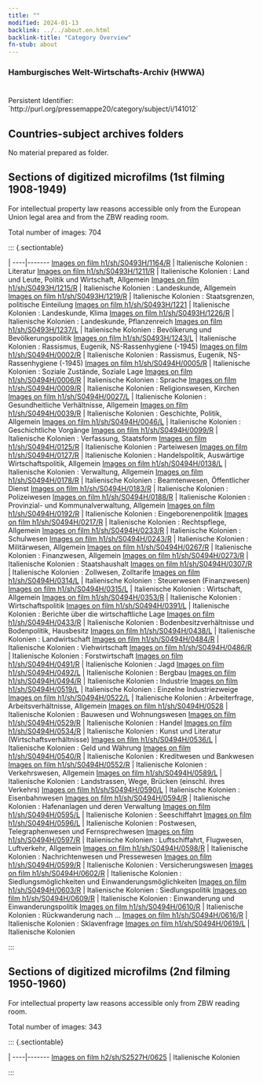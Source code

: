 ```yaml
---
title: ""
modified: 2024-01-13
backlink: ../../about.en.html
backlink-title: "Category Overview"
fn-stub: about
---
```


### Hamburgisches Welt-Wirtschafts-Archiv (HWWA)

# 

<div class="hint">Persistent Identifier: `http://purl.org/pressemappe20/category/subject/i/141012`</div>







## Countries-subject archives folders





No material prepared as folder.



<a id="filmsections" />

## Sections of digitized microfilms (1st filming 1908-1949)

<p>For intellectual property law reasons accessible only from the European Union legal area and from the ZBW reading room.</p>



<p>Total number of images: 704</p>




::: {.sectiontable}

 | 
----|-------
<a class="btn" href="https://pm20.zbw.eu/film/h1/sh/S0493H/1164/R" rel="nofollow">Images on film h1/sh/S0493H/1164/R</a> | Italienische Kolonien : Literatur
<a class="btn" href="https://pm20.zbw.eu/film/h1/sh/S0493H/1211/R" rel="nofollow">Images on film h1/sh/S0493H/1211/R</a> | Italienische Kolonien : Land und Leute, Politik und Wirtschaft, Allgemein
<a class="btn" href="https://pm20.zbw.eu/film/h1/sh/S0493H/1215/R" rel="nofollow">Images on film h1/sh/S0493H/1215/R</a> | Italienische Kolonien : Landeskunde, Allgemein
<a class="btn" href="https://pm20.zbw.eu/film/h1/sh/S0493H/1219/R" rel="nofollow">Images on film h1/sh/S0493H/1219/R</a> | Italienische Kolonien : Staatsgrenzen, politische Einteilung
<a class="btn" href="https://pm20.zbw.eu/film/h1/sh/S0493H/1221" rel="nofollow">Images on film h1/sh/S0493H/1221</a> | Italienische Kolonien : Landeskunde, Klima
<a class="btn" href="https://pm20.zbw.eu/film/h1/sh/S0493H/1226/R" rel="nofollow">Images on film h1/sh/S0493H/1226/R</a> | Italienische Kolonien : Landeskunde, Pflanzenreich
<a class="btn" href="https://pm20.zbw.eu/film/h1/sh/S0493H/1237/L" rel="nofollow">Images on film h1/sh/S0493H/1237/L</a> | Italienische Kolonien : Bevölkerung und Bevölkerungspolitik
<a class="btn" href="https://pm20.zbw.eu/film/h1/sh/S0493H/1243/L" rel="nofollow">Images on film h1/sh/S0493H/1243/L</a> | Italienische Kolonien : Rassismus, Eugenik, NS-Rassenhygiene (-1945)
<a class="btn" href="https://pm20.zbw.eu/film/h1/sh/S0494H/0002/R" rel="nofollow">Images on film h1/sh/S0494H/0002/R</a> | Italienische Kolonien : Rassismus, Eugenik, NS-Rassenhygiene (-1945)
<a class="btn" href="https://pm20.zbw.eu/film/h1/sh/S0494H/0005/R" rel="nofollow">Images on film h1/sh/S0494H/0005/R</a> | Italienische Kolonien : Soziale Zustände, Soziale Lage
<a class="btn" href="https://pm20.zbw.eu/film/h1/sh/S0494H/0006/R" rel="nofollow">Images on film h1/sh/S0494H/0006/R</a> | Italienische Kolonien : Sprache
<a class="btn" href="https://pm20.zbw.eu/film/h1/sh/S0494H/0009/R" rel="nofollow">Images on film h1/sh/S0494H/0009/R</a> | Italienische Kolonien : Religionswesen, Kirchen
<a class="btn" href="https://pm20.zbw.eu/film/h1/sh/S0494H/0027/L" rel="nofollow">Images on film h1/sh/S0494H/0027/L</a> | Italienische Kolonien : Gesundheitliche Verhältnisse, Allgemein
<a class="btn" href="https://pm20.zbw.eu/film/h1/sh/S0494H/0039/R" rel="nofollow">Images on film h1/sh/S0494H/0039/R</a> | Italienische Kolonien : Geschichte, Politik, Allgemein
<a class="btn" href="https://pm20.zbw.eu/film/h1/sh/S0494H/0046/L" rel="nofollow">Images on film h1/sh/S0494H/0046/L</a> | Italienische Kolonien : Geschichtliche Vorgänge
<a class="btn" href="https://pm20.zbw.eu/film/h1/sh/S0494H/0099/R" rel="nofollow">Images on film h1/sh/S0494H/0099/R</a> | Italienische Kolonien : Verfassung, Staatsform
<a class="btn" href="https://pm20.zbw.eu/film/h1/sh/S0494H/0125/R" rel="nofollow">Images on film h1/sh/S0494H/0125/R</a> | Italienische Kolonien : Parteiwesen
<a class="btn" href="https://pm20.zbw.eu/film/h1/sh/S0494H/0127/R" rel="nofollow">Images on film h1/sh/S0494H/0127/R</a> | Italienische Kolonien : Handelspolitik, Auswärtige Wirtschaftspolitik, Allgemein
<a class="btn" href="https://pm20.zbw.eu/film/h1/sh/S0494H/0138/L" rel="nofollow">Images on film h1/sh/S0494H/0138/L</a> | Italienische Kolonien : Verwaltung, Allgemein
<a class="btn" href="https://pm20.zbw.eu/film/h1/sh/S0494H/0178/R" rel="nofollow">Images on film h1/sh/S0494H/0178/R</a> | Italienische Kolonien : Beamtenwesen, Öffentlicher Dienst
<a class="btn" href="https://pm20.zbw.eu/film/h1/sh/S0494H/0183/R" rel="nofollow">Images on film h1/sh/S0494H/0183/R</a> | Italienische Kolonien : Polizeiwesen
<a class="btn" href="https://pm20.zbw.eu/film/h1/sh/S0494H/0188/R" rel="nofollow">Images on film h1/sh/S0494H/0188/R</a> | Italienische Kolonien : Provinzial- und Kommunalverwaltung, Allgemein
<a class="btn" href="https://pm20.zbw.eu/film/h1/sh/S0494H/0192/R" rel="nofollow">Images on film h1/sh/S0494H/0192/R</a> | Italienische Kolonien : Eingeborenenpolitik
<a class="btn" href="https://pm20.zbw.eu/film/h1/sh/S0494H/0217/R" rel="nofollow">Images on film h1/sh/S0494H/0217/R</a> | Italienische Kolonien : Rechtspflege, Allgemein
<a class="btn" href="https://pm20.zbw.eu/film/h1/sh/S0494H/0233/R" rel="nofollow">Images on film h1/sh/S0494H/0233/R</a> | Italienische Kolonien : Schulwesen
<a class="btn" href="https://pm20.zbw.eu/film/h1/sh/S0494H/0243/R" rel="nofollow">Images on film h1/sh/S0494H/0243/R</a> | Italienische Kolonien : Militärwesen, Allgemein
<a class="btn" href="https://pm20.zbw.eu/film/h1/sh/S0494H/0267/R" rel="nofollow">Images on film h1/sh/S0494H/0267/R</a> | Italienische Kolonien : Finanzwesen, Allgemein
<a class="btn" href="https://pm20.zbw.eu/film/h1/sh/S0494H/0273/R" rel="nofollow">Images on film h1/sh/S0494H/0273/R</a> | Italienische Kolonien : Staatshaushalt
<a class="btn" href="https://pm20.zbw.eu/film/h1/sh/S0494H/0307/R" rel="nofollow">Images on film h1/sh/S0494H/0307/R</a> | Italienische Kolonien : Zollwesen, Zolltarife
<a class="btn" href="https://pm20.zbw.eu/film/h1/sh/S0494H/0314/L" rel="nofollow">Images on film h1/sh/S0494H/0314/L</a> | Italienische Kolonien : Steuerwesen (Finanzwesen)
<a class="btn" href="https://pm20.zbw.eu/film/h1/sh/S0494H/0315/L" rel="nofollow">Images on film h1/sh/S0494H/0315/L</a> | Italienische Kolonien : Wirtschaft, Allgemein
<a class="btn" href="https://pm20.zbw.eu/film/h1/sh/S0494H/0353/R" rel="nofollow">Images on film h1/sh/S0494H/0353/R</a> | Italienische Kolonien : Wirtschaftspolitik
<a class="btn" href="https://pm20.zbw.eu/film/h1/sh/S0494H/0391/L" rel="nofollow">Images on film h1/sh/S0494H/0391/L</a> | Italienische Kolonien : Berichte über die wirtschaftliche Lage
<a class="btn" href="https://pm20.zbw.eu/film/h1/sh/S0494H/0433/R" rel="nofollow">Images on film h1/sh/S0494H/0433/R</a> | Italienische Kolonien : Bodenbesitzverhältnisse und Bodenpolitik, Hausbesitz
<a class="btn" href="https://pm20.zbw.eu/film/h1/sh/S0494H/0438/L" rel="nofollow">Images on film h1/sh/S0494H/0438/L</a> | Italienische Kolonien : Landwirtschaft
<a class="btn" href="https://pm20.zbw.eu/film/h1/sh/S0494H/0484/R" rel="nofollow">Images on film h1/sh/S0494H/0484/R</a> | Italienische Kolonien : Viehwirtschaft
<a class="btn" href="https://pm20.zbw.eu/film/h1/sh/S0494H/0486/R" rel="nofollow">Images on film h1/sh/S0494H/0486/R</a> | Italienische Kolonien : Forstwirtschaft
<a class="btn" href="https://pm20.zbw.eu/film/h1/sh/S0494H/0491/R" rel="nofollow">Images on film h1/sh/S0494H/0491/R</a> | Italienische Kolonien : Jagd
<a class="btn" href="https://pm20.zbw.eu/film/h1/sh/S0494H/0492/L" rel="nofollow">Images on film h1/sh/S0494H/0492/L</a> | Italienische Kolonien : Bergbau
<a class="btn" href="https://pm20.zbw.eu/film/h1/sh/S0494H/0494/R" rel="nofollow">Images on film h1/sh/S0494H/0494/R</a> | Italienische Kolonien : Industrie
<a class="btn" href="https://pm20.zbw.eu/film/h1/sh/S0494H/0519/L" rel="nofollow">Images on film h1/sh/S0494H/0519/L</a> | Italienische Kolonien : Einzelne Industriezweige
<a class="btn" href="https://pm20.zbw.eu/film/h1/sh/S0494H/0522/L" rel="nofollow">Images on film h1/sh/S0494H/0522/L</a> | Italienische Kolonien : Arbeiterfrage, Arbeitsverhältnisse, Allgemein
<a class="btn" href="https://pm20.zbw.eu/film/h1/sh/S0494H/0528" rel="nofollow">Images on film h1/sh/S0494H/0528</a> | Italienische Kolonien : Bauwesen und Wohnungswesen
<a class="btn" href="https://pm20.zbw.eu/film/h1/sh/S0494H/0529/R" rel="nofollow">Images on film h1/sh/S0494H/0529/R</a> | Italienische Kolonien : Handel
<a class="btn" href="https://pm20.zbw.eu/film/h1/sh/S0494H/0534/R" rel="nofollow">Images on film h1/sh/S0494H/0534/R</a> | Italienische Kolonien : Kunst und Literatur (Wirtschaftsverhältnisse)
<a class="btn" href="https://pm20.zbw.eu/film/h1/sh/S0494H/0536/L" rel="nofollow">Images on film h1/sh/S0494H/0536/L</a> | Italienische Kolonien : Geld und Währung
<a class="btn" href="https://pm20.zbw.eu/film/h1/sh/S0494H/0540/R" rel="nofollow">Images on film h1/sh/S0494H/0540/R</a> | Italienische Kolonien : Kreditwesen und Bankwesen
<a class="btn" href="https://pm20.zbw.eu/film/h1/sh/S0494H/0552/R" rel="nofollow">Images on film h1/sh/S0494H/0552/R</a> | Italienische Kolonien : Verkehrswesen, Allgemein
<a class="btn" href="https://pm20.zbw.eu/film/h1/sh/S0494H/0589/L" rel="nofollow">Images on film h1/sh/S0494H/0589/L</a> | Italienische Kolonien : Landstrassen, Wege, Brücken (einschl. ihres Verkehrs)
<a class="btn" href="https://pm20.zbw.eu/film/h1/sh/S0494H/0590/L" rel="nofollow">Images on film h1/sh/S0494H/0590/L</a> | Italienische Kolonien : Eisenbahnwesen
<a class="btn" href="https://pm20.zbw.eu/film/h1/sh/S0494H/0594/R" rel="nofollow">Images on film h1/sh/S0494H/0594/R</a> | Italienische Kolonien : Hafenanlagen und deren Verwaltung
<a class="btn" href="https://pm20.zbw.eu/film/h1/sh/S0494H/0595/L" rel="nofollow">Images on film h1/sh/S0494H/0595/L</a> | Italienische Kolonien : Seeschiffahrt
<a class="btn" href="https://pm20.zbw.eu/film/h1/sh/S0494H/0596/L" rel="nofollow">Images on film h1/sh/S0494H/0596/L</a> | Italienische Kolonien : Postwesen, Telegraphenwesen und Fernsprechwesen
<a class="btn" href="https://pm20.zbw.eu/film/h1/sh/S0494H/0597/R" rel="nofollow">Images on film h1/sh/S0494H/0597/R</a> | Italienische Kolonien : Luftschiffahrt, Flugwesen, Luftverkehr, Allgemein
<a class="btn" href="https://pm20.zbw.eu/film/h1/sh/S0494H/0598/R" rel="nofollow">Images on film h1/sh/S0494H/0598/R</a> | Italienische Kolonien : Nachrichtenwesen und Pressewesen
<a class="btn" href="https://pm20.zbw.eu/film/h1/sh/S0494H/0599/R" rel="nofollow">Images on film h1/sh/S0494H/0599/R</a> | Italienische Kolonien : Versicherungswesen
<a class="btn" href="https://pm20.zbw.eu/film/h1/sh/S0494H/0602/R" rel="nofollow">Images on film h1/sh/S0494H/0602/R</a> | Italienische Kolonien : Siedlungsmöglichkeiten und Einwanderungsmöglichkeiten
<a class="btn" href="https://pm20.zbw.eu/film/h1/sh/S0494H/0603/R" rel="nofollow">Images on film h1/sh/S0494H/0603/R</a> | Italienische Kolonien : Siedlungspolitik
<a class="btn" href="https://pm20.zbw.eu/film/h1/sh/S0494H/0609/R" rel="nofollow">Images on film h1/sh/S0494H/0609/R</a> | Italienische Kolonien : Einwanderung und Einwanderungspolitik
<a class="btn" href="https://pm20.zbw.eu/film/h1/sh/S0494H/0610/R" rel="nofollow">Images on film h1/sh/S0494H/0610/R</a> | Italienische Kolonien : Rückwanderung nach ...
<a class="btn" href="https://pm20.zbw.eu/film/h1/sh/S0494H/0616/R" rel="nofollow">Images on film h1/sh/S0494H/0616/R</a> | Italienische Kolonien : Sklavenfrage
<a class="btn" href="https://pm20.zbw.eu/film/h1/sh/S0494H/0619/L" rel="nofollow">Images on film h1/sh/S0494H/0619/L</a> | Italienische Kolonien


:::




## Sections of digitized microfilms (2nd filming 1950-1960)

<p>For intellectual property law reasons accessible only from ZBW reading room.</p>



<p>Total number of images: 343</p>




::: {.sectiontable}

 | 
----|-------
<a class="btn" href="https://pm20.zbw.eu/film/h2/sh/S2527H/0625" rel="nofollow">Images on film h2/sh/S2527H/0625</a> | Italienische Kolonien


:::
















